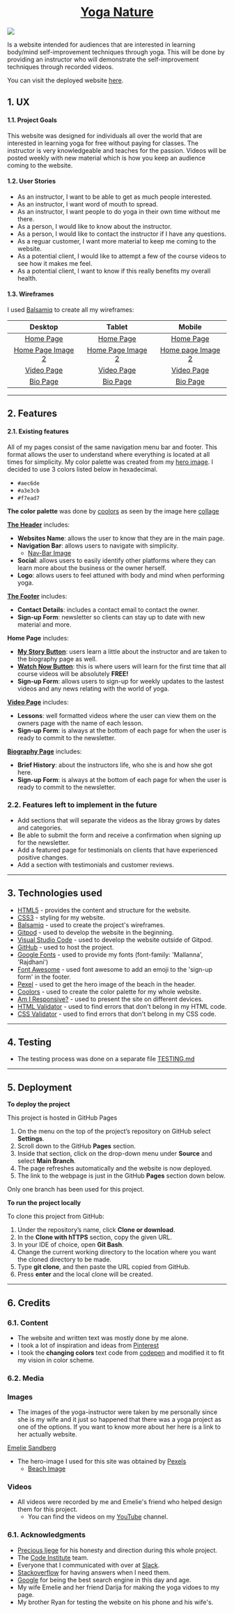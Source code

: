 <a href="https://champion316.github.io/Yoga-Nature/"><h1 align="center">Yoga Nature</h1></a>

<img src="readme-files/responsive-image.jpg">

Is a website intended for audiences that are interested in learning body/mind self-improvement techniques through yoga. This will be done by providing an instructor who will demonstrate the self-improvement techniques through recorded videos.  

You can visit the deployed website [here](https://champion316.github.io/Yoga-Nature/).

## 1. UX

#### 1.1. Project Goals

This website was designed for individuals all over the world that are interested in learning yoga for free without paying for classes. The instructor is very knowledgeable and teaches for the passion. Videos will be posted weekly with new material which is how you keep an audience coming to the website. 

#### 1.2. User Stories

- As an instructor, I want to be able to get as much people interested.
- As an instructor, I want word of mouth to spread.
- As an instructor, I want people to do yoga in their own time without me there.
- As a person, I would like to know about the instructor.
- As a person, I would like to contact the instructor if I have any questions.
- As a reguar customer, I want more material to keep me coming to the website.
- As a potential client, I would like to attempt a few of the course videos to see how it makes me feel.
- As a potential client, I want to know if this really benefits my overall health.

<!--FINISH THE WIREFRAMES-->
#### 1.3. Wireframes
I used [Balsamiq](https://balsamiq.com/) to create all my wireframes:

|    Desktop   |    Tablet    |    Mobile    |
|    :----:    |     :----:   |    :----:    |
|[Home Page](wireframes/desktop-hp.png)|[Home Page](wireframes/tablet-hp.png)|[Home Page](wireframes/phone-hp.png)|
|[Home Page Image 2](wireframes/desktop-hp2.png)|[Home Page Image 2](wireframes/tablet-hp2.png)|[Home page Image 2](wireframes/phone-hp2.png)|
|[Video Page](wireframes/desktop-vp.png)|[Video Page](wireframes/tablet-vp.png)|[Video Page](wireframes/phone-vp.png)|
|[Bio Page](wireframes/desktop-bp.png)|[Bio Page](wireframes/tablet-bp.png)|[Bio Page](wireframes/phone-bp.png)|

----



## 2. Features

#### 2.1. Existing features

All of my pages consist of the same navigation menu bar and footer. This format allows the user to understand where everything is located at all times for simplicity. My color palette was created from my [hero image](readme-files/hero-beach-image.jpg). I decided to use 3 colors listed below in hexadecimal.
    
* `#aec6de`
* `#a3e3cb`
* `#f7ead7`

**The color palette** was done by [coolors](https://coolors.co/) as seen by the image here [collage](readme-files/collage.png)


[**The Header**](readme-files/header-hero-image.jpg) includes:

- **Websites Name**: allows the user to know that they are in the main page.
- **Navigation Bar**: allows users to navigate with simplicity.
    - [Nav-Bar Image](readme-files/nav-bar.jpg)
- **Social**: allows users to easily identify other platforms where they can learn more about the business or the owner herself.
- **Logo**: allows users to feel attuned with body and mind when performing yoga.

[**The Footer**](readme-files/footer-page.jpg) includes:

- **Contact Details**: includes a contact email to contact the owner.
- **Sign-up Form**: newsletter so clients can stay up to date with new material and more.


**Home Page** includes:

- [**My Story Button**](readme-files/emelie-me-section.jpg): users learn a little about the instructor and are taken to the biography page as well.
- [**Watch Now Button**](readme-files/emelie-videolink-section.jpg): this is where users will learn for the first time that all course videos will be absolutely **FREE!**
- **Sign-up Form**: allows users to sign-up for weekly updates to the lastest videos and any news relating with the world of yoga.

[**Video Page**](readme-files/video-lessons.jpg) includes:

- **Lessons**: well formatted videos where the user can view them on the owners page with the name of each lesson. 
- **Sign-up Form**: is always at the bottom of each page for when the user is ready to commit to the newsletter.

[**Biography Page**](readme-files/biography-image.jpg) includes:

- **Brief History**: about the instructors life, who she is and how she got here.
- **Sign-up Form**: is always at the bottom of each page for when the user is ready to commit to the newsletter.

### 2.2. Features left to implement in the future

- Add sections that will separate the videos as the libray grows by dates and categories.
- Be able to submit the form and receive a confirmation when signing up for the newsletter.
- Add a featured page for testimonials on clients that have experienced positive changes.
- Add a section with testimonials and customer reviews.

---

## 3. Technologies used

- [HTML5](https://en.wikipedia.org/wiki/HTML5) - provides the content and structure for the website.
- [CSS3](https://en.wikipedia.org/wiki/Cascading_Style_Sheets) - styling for my website.
- [Balsamiq](https://balsamiq.com/) - used to create the project's wireframes.
- [Gitpod](https://gitpod.io/) - used to develop the website in the beginning. 
- [Visual Studio Code](https://code.visualstudio.com/download) - used to develop the website outside of Gitpod.
- [GitHub](https://github.com/) - used to host the project.
- [Google Fonts](https://fonts.google.com/) - used to provide my fonts (font-family: 'Mallanna', 'Rajdhani')
- [Font Awesome](https://fontawesome.com/) - used font awesome to add an emoji to the 'sign-up form' in the footer.
- [Pexel](https://www.pexels.com/) - used to get the hero image of the beach in the header.
- [Coolors](https://coolors.co/) - used to create the color palette for my whole website.
- [Am I Responsive?](http://ami.responsivedesign.is/) - used to present the site on different devices.
- [HTML Validator](https://validator.w3.org/) - used to find errors that don't belong in my HTML code.
- [CSS Validator](https://jigsaw.w3.org/css-validator/) - used to find errors that don't belong in my CSS code.

----

## 4. Testing

- The testing process was done on a separate file [TESTING.md](TESTING.md)

----

## 5. Deployment

**To deploy the project**

This project is hosted in GitHub Pages

1. On the menu on the top of the project’s repository on GitHub select **Settings**.
2. Scroll down to the GitHub **Pages** section.
3. Inside that section, click on the drop-down menu under **Source** and select **Main Branch**.
4. The page refreshes automatically and the website is now deployed.
5. The link to the webpage is just in the GitHub **Pages** section down below.

Only one branch has been used for this project.

**To run the project locally**

To clone this project from GitHub:

1. Under the repository’s name, click **Clone or download**.
2. In the **Clone with hTTPS** section, copy the given URL.
3. In your IDE of choice, open **Git Bash**.
4. Change the current working directory to the location where you want the cloned directory to be made.
5. Type **git clone**, and then paste the URL copied from GitHub.
6. Press **enter** and the local clone will be created.

---

## 6. Credits

### 6.1. Content

- The website and written text was mostly done by me alone. 
- I took a lot of inspiration and ideas from [Pinterest](https://www.pinterest.com/)
- I took the **changing colors** text code from [codepen](https://codepen.io/barbuduweb/pen/YqVBWZ) and modified it to fit my vision in color scheme.

### 6.2. Media

### Images

- The images of the yoga-instructor were taken by me personally since she is my wife and it just so happened that there was a yoga project as one of the options. If you want to know more about her here is a link to her actually website.

[Emelie Sandberg](http://www.emeliesandberg.se/)

- The hero-image I used for this site was obtained by [Pexels](https://www.pexels.com/)
    -   [Beach Image](https://www.pexels.com/photo/photo-of-blue-sea-1430677/)

### Videos

- All videos were recorded by me and Emelie's friend who helped design them for this project.
    - You can find the videos on my [YouTube](https://www.youtube.com/channel/UCsh0wTXZJC4tiRqwPnj2O7A/videos) channel.

### 6.1. Acknowledgments

- [Precious Ijege](https://www.linkedin.com/in/precious-ijege-908a00168/?originalSubdomain=ng) for his honesty and direction during this whole project.
- The [Code Institute](https://codeinstitute.net/) team.
- Everyone that I communicated with over at [Slack](https://slack.com/intl/en-se/).
- [Stackoverflow](https://stackoverflow.com/) for having answers when I need them.
- [Google](https://google.com/) for being the best search engine in this day and age.
- My wife Emelie and her friend Darija for making the yoga vidoes to my page.
- My brother Ryan for testing the website on his phone and his wife's. 